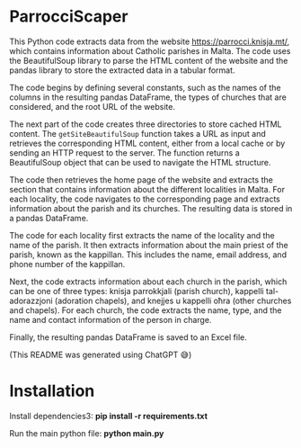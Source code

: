 # ParrocciScaper

This Python code extracts data from the website https://parrocci.knisja.mt/, which contains information about Catholic parishes in Malta. The code uses the BeautifulSoup library to parse the HTML content of the website and the pandas library to store the extracted data in a tabular format.

The code begins by defining several constants, such as the names of the columns in the resulting pandas DataFrame, the types of churches that are considered, and the root URL of the website.

The next part of the code creates three directories to store cached HTML content. The `getSiteBeautifulSoup` function takes a URL as input and retrieves the corresponding HTML content, either from a local cache or by sending an HTTP request to the server. The function returns a BeautifulSoup object that can be used to navigate the HTML structure.

The code then retrieves the home page of the website and extracts the section that contains information about the different localities in Malta. For each locality, the code navigates to the corresponding page and extracts information about the parish and its churches. The resulting data is stored in a pandas DataFrame.

The code for each locality first extracts the name of the locality and the name of the parish. It then extracts information about the main priest of the parish, known as the kappillan. This includes the name, email address, and phone number of the kappillan.

Next, the code extracts information about each church in the parish, which can be one of three types: knisja parrokkjali (parish church), kappelli tal-adorazzjoni (adoration chapels), and knejjes u kappelli oħra (other churches and chapels). For each church, the code extracts the name, type, and the name and contact information of the person in charge.

Finally, the resulting pandas DataFrame is saved to an Excel file.

(This README was generated using ChatGPT 😅)

# Installation

Install dependencies3: **pip install -r requirements.txt**

Run the main python file: **python main.py**
